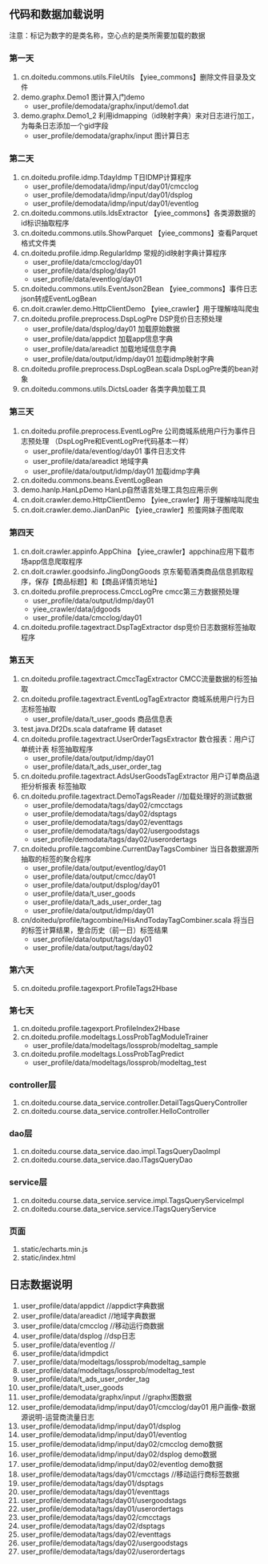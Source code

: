 ## 代码和数据加载说明
注意：标记为数字的是类名称，空心点的是类所需要加载的数据

### 第一天
1. cn.doitedu.commons.utils.FileUtils  【yiee_commons】删除文件目录及文件
1. demo.graphx.Demo1    图计算入门demo
    - user_profile/demodata/graphx/input/demo1.dat
2. demo.graphx.Demo1_2  利用idmapping（id映射字典）来对日志进行加工，为每条日志添加一个gid字段
    - user_profile/demodata/graphx/input    图计算日志

### 第二天
1. cn.doitedu.profile.idmp.TdayIdmp      T日IDMP计算程序    
    - user_profile/demodata/idmp/input/day01/cmcclog
    - user_profile/demodata/idmp/input/day01/dsplog
    - user_profile/demodata/idmp/input/day01/eventlog
1. cn.doitedu.commons.utils.IdsExtractor        【yiee_commons】各类源数据的id标识抽取程序    
1. cn.doitedu.commons.utils.ShowParquet         【yiee_commons】查看Parquet格式文件类
1. cn.doitedu.profile.idmp.RegularIdmp          常规的id映射字典计算程序
    - user_profile/data/cmcclog/day01
    - user_profile/data/dsplog/day01
    - user_profile/data/eventlog/day01
1. cn.doitedu.commons.utils.EventJson2Bean      【yiee_commons】事件日志json转成EventLogBean
1. cn.doit.crawler.demo.HttpClientDemo          【yiee_crawler】用于理解啥叫爬虫
1. cn.doitedu.profile.preprocess.DspLogPre      DSP竞价日志预处理
    - user_profile/data/dsplog/day01  加载原始数据
    - user_profile/data/appdict 加载app信息字典
    - user_profile/data/areadict 加载地域信息字典
    - user_profile/data/output/idmp/day01 加载idmp映射字典
1. cn.doitedu.profile.preprocess.DspLogBean.scala     DspLogPre类的bean对象
1. cn.doitedu.commons.utils.DictsLoader     各类字典加载工具

### 第三天    
1. cn.doitedu.profile.preprocess.EventLogPre    公司商城系统用户行为事件日志预处理       （DspLogPre和EventLogPre代码基本一样）
    - user_profile/data/eventlog/day01    事件日志文件
    - user_profile/data/areadict 地域字典
    - user_profile/data/output/idmp/day01   加载idmp字典
1. cn.doitedu.commons.beans.EventLogBean
1. demo.hanlp.HanLpDemo     HanLp自然语言处理工具包应用示例
1. cn.doit.crawler.demo.HttpClientDemo          【yiee_crawler】用于理解啥叫爬虫
1. cn.doit.crawler.demo.JianDanPic              【yiee_crawler】煎蛋网妹子图爬取

### 第四天
1. cn.doit.crawler.appinfo.AppChina             【yiee_crawler】appchina应用下载市场app信息爬取程序
1. cn.doit.crawler.goodsinfo.JingDongGoods      京东葡萄酒类商品信息抓取程序，保存【商品标题】和【商品详情页地址】
1. cn.doitedu.profile.preprocess.CmccLogPre cmcc第三方数据预处理
    - user_profile/data/output/idmp/day01    
    - yiee_crawler/data/jdgoods
    - user_profile/data/cmcclog/day01
2. cn.doitedu.profile.tagextract.DspTagExtractor    dsp竞价日志数据标签抽取程序

### 第五天
1. cn.doitedu.profile.tagextract.CmccTagExtractor   CMCC流量数据的标签抽取
1. cn.doitedu.profile.tagextract.EventLogTagExtractor   商城系统用户行为日志标签抽取
    - user_profile/data/t_user_goods 商品信息表
1. test.java.Df2Ds.scala    dataframe  转 dataset
1. cn.doitedu.profile.tagextract.UserOrderTagsExtractor     数仓报表：用户订单统计表 标签抽取程序
    - user_profile/data/output/idmp/day01
    - user_profile/data/t_ads_user_order_tag
1. cn.doitedu.profile.tagextract.AdsUserGoodsTagExtractor       用户订单商品退拒分析报表 标签抽取
6. cn.doitedu.profile.tagextract.DemoTagsReader     //加载处理好的测试数据
    - user_profile/demodata/tags/day02/cmcctags     
    - user_profile/demodata/tags/day02/dsptags
    - user_profile/demodata/tags/day02/eventtags
    - user_profile/demodata/tags/day02/usergoodstags
    - user_profile/demodata/tags/day02/userordertags
1. cn.doitedu.profile.tagcombine.CurrentDayTagsCombiner     当日各数据源所抽取的标签的聚合程序
    - user_profile/data/output/eventlog/day01
    - user_profile/data/output/cmcc/day01
    - user_profile/data/output/dsplog/day01
    - user_profile/data/t_user_goods
    - user_profile/data/t_ads_user_order_tag
    - user_profile/data/output/idmp/day01
1. cn/doitedu/profile/tagcombine/HisAndTodayTagCombiner.scala       将当日的标签计算结果，整合历史（前一日）标签结果
    - user_profile/data/output/tags/day01
    - user_profile/data/output/tags/day02

### 第六天
5. cn.doitedu.profile.tagexport.ProfileTags2Hbase

### 第七天
1. cn.doitedu.profile.tagexport.ProfileIndex2Hbase
1. cn.doitedu.profile.modeltags.LossProbTagModuleTrainer    
    - user_profile/data/modeltags/lossprob/modeltag_sample
2. cn.doitedu.profile.modeltags.LossProbTagPredict
    - user_profile/data/modeltags/lossprob/modeltag_test

### controller层
1. cn.doitedu.course.data_service.controller.DetailTagsQueryController
2. cn.doitedu.course.data_service.controller.HelloController

### dao层
1. cn.doitedu.course.data_service.dao.impl.TagsQueryDaoImpl
2. cn.doitedu.course.data_service.dao.ITagsQueryDao

### service层
1. cn.doitedu.course.data_service.service.impl.TagsQueryServiceImpl
2. cn.doitedu.course.data_service.service.ITagsQueryService

### 页面
1. static/echarts.min.js
2. static/index.html


## 日志数据说明
1. user_profile/data/appdict        //appdict字典数据
1. user_profile/data/areadict       //地域字典数据
1. user_profile/data/cmcclog        //移动运行商数据
1. user_profile/data/dsplog         //dsp日志
1. user_profile/data/eventlog       //
1. user_profile/data/idmpdict
1. user_profile/data/modeltags/lossprob/modeltag_sample
1. user_profile/data/modeltags/lossprob/modeltag_test
1. user_profile/data/t_ads_user_order_tag
1. user_profile/data/t_user_goods
2. user_profile/demodata/graphx/input      //graphx图数据
2. user_profile/demodata/idmp/input/day01/cmcclog/day01  用户画像-数据源说明-运营商流量日志
2. user_profile/demodata/idmp/input/day01/dsplog
2. user_profile/demodata/idmp/input/day01/eventlog
2. user_profile/demodata/idmp/input/day02/cmcclog       demo数据
2. user_profile/demodata/idmp/input/day02/dsplog        demo数据
2. user_profile/demodata/idmp/input/day02/eventlog      demo数据
2. user_profile/demodata/tags/day01/cmcctags        //移动运行商标签数据
2. user_profile/demodata/tags/day01/dsptags
2. user_profile/demodata/tags/day01/eventtags
2. user_profile/demodata/tags/day01/usergoodstags
2. user_profile/demodata/tags/day01/userordertags
2. user_profile/demodata/tags/day02/cmcctags
2. user_profile/demodata/tags/day02/dsptags
2. user_profile/demodata/tags/day02/eventtags
2. user_profile/demodata/tags/day02/usergoodstags
2. user_profile/demodata/tags/day02/userordertags